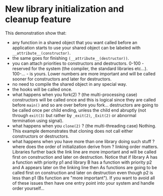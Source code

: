 # New library initialization and cleanup feature

This demonstration show that:
* any function in a shared object that you want called before an application starts
    to use your shared object can be labeled with `__attribute__(constructor)`.
* the same goes for finishing `(__attribute__(destructor))`.
* you can attach priorities to constructors and destructors.
    0-100 - reserved for the system (the compiler, the standard libraries etc...).
    100-... - is yours. Lower numbers are more important and will be called sooner
    for constructors and later for destructors.
* no need to compile the shared object in any special way.
* the hooks will be called once.
* what happens when you fork(2) ? (the multi-processing case)
    constructors will be called once and this is logical since they are called before
    `main()` and so are over before you fork...
    destructors are going to be called once per child ending, unless the child
    end abruptly (not through `exit(3)` but rather by `_exit(2)`, `_Exit(2)` or abnormal
    termination using signal).
* what happens when you `clone(2)` ? (the multi-threading case)
    Nothing. This example demonstrates that cloning does not call either constructors
    or destructors.
* what happens when you have more than one library doing such stuff ? where does the order
of initialization derive from ?
    linking order matters. Libraries further back the link line are more important
    and will be called first on construction and later on destruction.
    Notice that if library A has a function with priority p1 and library B
    has a function with priority p2 and A appears later on the linking line
    then As functions are going to be called first on construction and later
    on destruction even though p2 is less than p1 (Bs function are "more important").
    If you want to avoid all of these issues then have one entry point into your
    system and handle order yourself...
